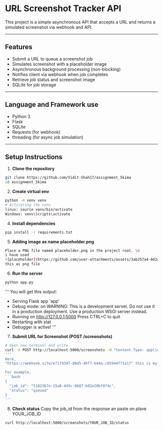 # URL Screenshot Tracker API

This project is a simple asynchronous API that accepts a URL and returns a simulated screenshot via webhook and API.

---

## Features

- Submit a URL to queue a screenshot job
- Simulates screenshot with a placeholder image
- Asynchronous background processing (non-blocking)
- Notifies client via webhook when job completes
- Retrieve job status and screenshot image
- SQLite for job storage

---

## Language and Framework use

- Python 3
- Flask
- SQLite
- Requests (for webhook)
- threading (for async job simulation)

---

## Setup Instructions

1. **Clone the repository**
```bash
git clone https://github.com/Vidit-Shah17/assignment_Skima
cd assignment_Skima
```

2. **Create virtual env**
```bash
python -m venv venv
# Activating the venv
linux: source venv/bin/activate   
Windows: venv\Scripts\activate
```

4. **Install dependencies**
```bash
pip install -r requirements.txt
```

5. **Adding image as name placeholder.png**
```bash
Place a PNG file named placeholder.png in the project root. \n
i have used
![placeholder](https://github.com/user-attachments/assets/3ab257a4-602c-4f06-a864-7f1eac285634)
this as png file
```

6. **Run the server**
```bash
python app.py
```
'''
You will get this output:

 * Serving Flask app 'app'
 * Debug mode: on
WARNING: This is a development server. Do not use it in a production deployment. Use a production WSGI server instead.
 * Running on http://127.0.0.1:5000
Press CTRL+C to quit
 * Restarting with stat
 * Debugger is active!
'''

7. **Submit URL for Screenshot (POST /screenshots)**
```bash
# Open new terminal and write
curl -X POST http://localhost:5000/screenshots -H "Content-Type: application/json" -d "{\"url\":\"https://example.com\",\"webhook_url\":\"https://webhook.site/e71f9397-89d5-40f7-b44a-c85944f71a17\"}"
'''
Here,
"https://webhook.site/e71f9397-89d5-40f7-b44a-c85944f71a17" this is my workbook id link you can replace with yours.

For example,
```bash
{
  "job_id": "5182367e-15a8-443c-8687-b92e20bf8f4c",
  "status": "queued"
}
'''
```

8. **Check status**
Copy the job_id from the response an paste on plave YOUR_JOB_ID
```bash
curl http://localhost:5000/screenshots/YOUR_JOB_ID/status
```


